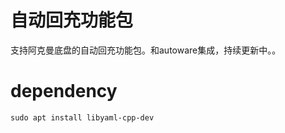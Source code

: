 # 自动回充功能包
支持阿克曼底盘的自动回充功能包。和autoware集成，持续更新中。。

# dependency
```shell
sudo apt install libyaml-cpp-dev

```